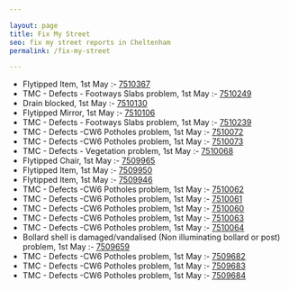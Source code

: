 ```yaml
---

layout: page
title: Fix My Street
seo: fix my street reports in Cheltenham
permalink: /fix-my-street

---
```


<!-- fix_marker starts -->

- Flytipped Item, 1st May :- [7510367](https://www.fixmystreet.com/report/7510367)
- TMC - Defects - Footways Slabs problem, 1st May :- [7510249](https://www.fixmystreet.com/report/7510249)
- Drain blocked, 1st May :- [7510130](https://www.fixmystreet.com/report/7510130)
- Flytipped Mirror, 1st May :- [7510106](https://www.fixmystreet.com/report/7510106)
- TMC - Defects - Footways Slabs problem, 1st May :- [7510239](https://www.fixmystreet.com/report/7510239)
- TMC - Defects -CW6 Potholes  problem, 1st May :- [7510072](https://www.fixmystreet.com/report/7510072)
- TMC - Defects -CW6 Potholes  problem, 1st May :- [7510073](https://www.fixmystreet.com/report/7510073)
- TMC - Defects - Vegetation problem, 1st May :- [7510068](https://www.fixmystreet.com/report/7510068)
- Flytipped Chair, 1st May :- [7509965](https://www.fixmystreet.com/report/7509965)
- Flytipped Item, 1st May :- [7509950](https://www.fixmystreet.com/report/7509950)
- Flytipped Item, 1st May :- [7509946](https://www.fixmystreet.com/report/7509946)
- TMC - Defects -CW6 Potholes  problem, 1st May :- [7510062](https://www.fixmystreet.com/report/7510062)
- TMC - Defects -CW6 Potholes  problem, 1st May :- [7510061](https://www.fixmystreet.com/report/7510061)
- TMC - Defects -CW6 Potholes  problem, 1st May :- [7510060](https://www.fixmystreet.com/report/7510060)
- TMC - Defects -CW6 Potholes  problem, 1st May :- [7510063](https://www.fixmystreet.com/report/7510063)
- TMC - Defects -CW6 Potholes  problem, 1st May :- [7510064](https://www.fixmystreet.com/report/7510064)
- Bollard shell is damaged/vandalised (Non illuminating bollard or post) problem, 1st May :- [7509659](https://www.fixmystreet.com/report/7509659)
- TMC - Defects -CW6 Potholes  problem, 1st May :- [7509682](https://www.fixmystreet.com/report/7509682)
- TMC - Defects -CW6 Potholes  problem, 1st May :- [7509683](https://www.fixmystreet.com/report/7509683)
- TMC - Defects -CW6 Potholes  problem, 1st May :- [7509684](https://www.fixmystreet.com/report/7509684)

<!-- fix_marker ends -->